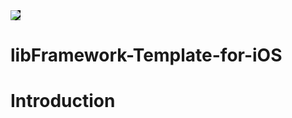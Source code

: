 <img src="http://jsappfactory.cafe24.com/Resources/CI.png" style="width=200;background-color:black">

# libFramework-Template-for-iOS

# Introduction 


